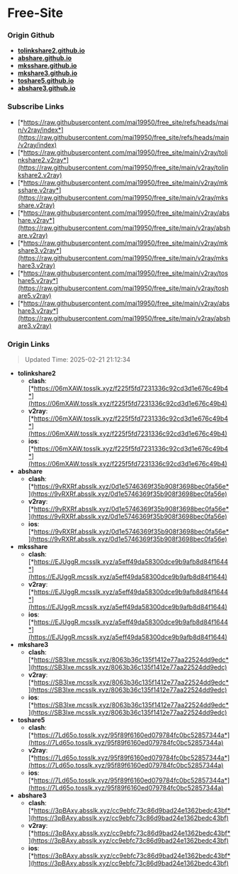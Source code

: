 # Free-Site

### Origin Github

- [**tolinkshare2.github.io**](https://github.com/tolinkshare2/tolinkshare2.github.io)
- [**abshare.github.io**](https://github.com/abshare/abshare.github.io)
- [**mksshare.github.io**](https://github.com/mksshare/mksshare.github.io)
- [**mkshare3.github.io**](https://github.com/mkshare3/mkshare3.github.io)
- [**toshare5.github.io**](https://github.com/toshare5/toshare5.github.io)
- [**abshare3.github.io**](https://github.com/abshare3/abshare3.github.io)

### Subscribe Links

- [*https://raw.githubusercontent.com/mai19950/free_site/refs/heads/main/v2ray/index*](https://raw.githubusercontent.com/mai19950/free_site/refs/heads/main/v2ray/index)
- [*https://raw.githubusercontent.com/mai19950/free_site/main/v2ray/tolinkshare2.v2ray*](https://raw.githubusercontent.com/mai19950/free_site/main/v2ray/tolinkshare2.v2ray)
- [*https://raw.githubusercontent.com/mai19950/free_site/main/v2ray/mksshare.v2ray*](https://raw.githubusercontent.com/mai19950/free_site/main/v2ray/mksshare.v2ray)
- [*https://raw.githubusercontent.com/mai19950/free_site/main/v2ray/abshare.v2ray*](https://raw.githubusercontent.com/mai19950/free_site/main/v2ray/abshare.v2ray)
- [*https://raw.githubusercontent.com/mai19950/free_site/main/v2ray/mkshare3.v2ray*](https://raw.githubusercontent.com/mai19950/free_site/main/v2ray/mkshare3.v2ray)
- [*https://raw.githubusercontent.com/mai19950/free_site/main/v2ray/toshare5.v2ray*](https://raw.githubusercontent.com/mai19950/free_site/main/v2ray/toshare5.v2ray)
- [*https://raw.githubusercontent.com/mai19950/free_site/main/v2ray/abshare3.v2ray*](https://raw.githubusercontent.com/mai19950/free_site/main/v2ray/abshare3.v2ray)

### Origin Links

> Updated Time: 2025-02-21 21:12:34

- **tolinkshare2**
  - **clash**: [*https://06mXAW.tosslk.xyz/f225f5fd7231336c92cd3d1e676c49b4*](https://06mXAW.tosslk.xyz/f225f5fd7231336c92cd3d1e676c49b4)
  - **v2ray**: [*https://06mXAW.tosslk.xyz/f225f5fd7231336c92cd3d1e676c49b4*](https://06mXAW.tosslk.xyz/f225f5fd7231336c92cd3d1e676c49b4)
  - **ios**: [*https://06mXAW.tosslk.xyz/f225f5fd7231336c92cd3d1e676c49b4*](https://06mXAW.tosslk.xyz/f225f5fd7231336c92cd3d1e676c49b4)
- **abshare**
  - **clash**: [*https://9vRXRf.absslk.xyz/0d1e5746369f35b908f3698bec0fa56e*](https://9vRXRf.absslk.xyz/0d1e5746369f35b908f3698bec0fa56e)
  - **v2ray**: [*https://9vRXRf.absslk.xyz/0d1e5746369f35b908f3698bec0fa56e*](https://9vRXRf.absslk.xyz/0d1e5746369f35b908f3698bec0fa56e)
  - **ios**: [*https://9vRXRf.absslk.xyz/0d1e5746369f35b908f3698bec0fa56e*](https://9vRXRf.absslk.xyz/0d1e5746369f35b908f3698bec0fa56e)
- **mksshare**
  - **clash**: [*https://EJUggR.mcsslk.xyz/a5eff49da58300dce9b9afb8d84f1644*](https://EJUggR.mcsslk.xyz/a5eff49da58300dce9b9afb8d84f1644)
  - **v2ray**: [*https://EJUggR.mcsslk.xyz/a5eff49da58300dce9b9afb8d84f1644*](https://EJUggR.mcsslk.xyz/a5eff49da58300dce9b9afb8d84f1644)
  - **ios**: [*https://EJUggR.mcsslk.xyz/a5eff49da58300dce9b9afb8d84f1644*](https://EJUggR.mcsslk.xyz/a5eff49da58300dce9b9afb8d84f1644)
- **mkshare3**
  - **clash**: [*https://SB3lxe.mcsslk.xyz/8063b36c135f1412e77aa22524dd9edc*](https://SB3lxe.mcsslk.xyz/8063b36c135f1412e77aa22524dd9edc)
  - **v2ray**: [*https://SB3lxe.mcsslk.xyz/8063b36c135f1412e77aa22524dd9edc*](https://SB3lxe.mcsslk.xyz/8063b36c135f1412e77aa22524dd9edc)
  - **ios**: [*https://SB3lxe.mcsslk.xyz/8063b36c135f1412e77aa22524dd9edc*](https://SB3lxe.mcsslk.xyz/8063b36c135f1412e77aa22524dd9edc)
- **toshare5**
  - **clash**: [*https://7Ld65o.tosslk.xyz/95f89f6160ed079784fc0bc52857344a*](https://7Ld65o.tosslk.xyz/95f89f6160ed079784fc0bc52857344a)
  - **v2ray**: [*https://7Ld65o.tosslk.xyz/95f89f6160ed079784fc0bc52857344a*](https://7Ld65o.tosslk.xyz/95f89f6160ed079784fc0bc52857344a)
  - **ios**: [*https://7Ld65o.tosslk.xyz/95f89f6160ed079784fc0bc52857344a*](https://7Ld65o.tosslk.xyz/95f89f6160ed079784fc0bc52857344a)
- **abshare3**
  - **clash**: [*https://3pBAxy.absslk.xyz/cc9ebfc73c86d9bad24e1362bedc43bf*](https://3pBAxy.absslk.xyz/cc9ebfc73c86d9bad24e1362bedc43bf)
  - **v2ray**: [*https://3pBAxy.absslk.xyz/cc9ebfc73c86d9bad24e1362bedc43bf*](https://3pBAxy.absslk.xyz/cc9ebfc73c86d9bad24e1362bedc43bf)
  - **ios**: [*https://3pBAxy.absslk.xyz/cc9ebfc73c86d9bad24e1362bedc43bf*](https://3pBAxy.absslk.xyz/cc9ebfc73c86d9bad24e1362bedc43bf)
